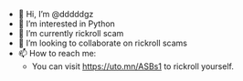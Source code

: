 - 👋 Hi, I’m @dddddgz
- 👀 I’m interested in Python
- 🌱 I’m currently rickroll scam
- 💞️ I’m looking to collaborate on rickroll scams
- 📫 How to reach me:
  - You can visit https://uto.mn/ASBs1 to rickroll yourself.
